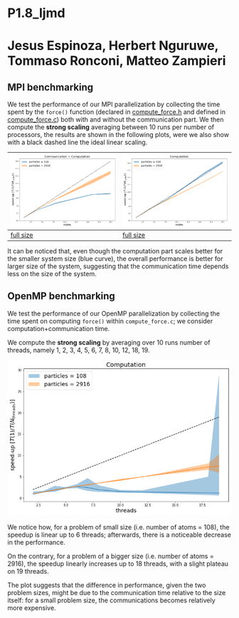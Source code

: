 # P1.8_ljmd
# Jesus Espinoza, Herbert Nguruwe, Tommaso Ronconi, Matteo Zampieri

## MPI benchmarking

We test the performance of our MPI parallelization by collecting the time spent by the `force()` function (declared in [compute_force.h](include/compute_force.h) and defined in [compute_force.c](src/compute_force.c)) both with and without the communication part.
We then compute the **strong scaling** averaging between 10 runs per number of processors, the results are shown in the following plots, were we also show with a black dashed line the ideal linear scaling.

| ![](MPI-benchmark/strong_scaling_comm+comp.png)         | ![](MPI-benchmark/strong_scaling_comp.png)         |
| ------------------------------------------------------- | -------------------------------------------------- |
| [full size](MPI-benchmark/strong_scaling_comm+comp.png) | [full size](MPI-benchmark/strong_scaling_comp.png) |

It can be noticed that, even though the computation part scales better for the smaller system size (blue curve), the overall performance is better for larger size of the system, suggesting that the communication time depends less on the size of the system.



## OpenMP benchmarking

We test the performance of our OpenMP parallelization by collecting the time spent on computing `force()` within `compute_force.c`;  we consider computation+communication time. 

We compute the **strong scaling** by averaging over 10 runs number of threads, namely 1, 2, 3, 4, 5, 6, 7, 8, 10, 12, 18, 19. 

![](OpenMP-benchmark/strong_scaling_omp.png)



We notice how, for a problem of small size (i.e. number of atoms = 108), the speedup is linear up to 6 threads; afterwards, there is a noticeable decrease in the performance.

On the contrary, for a problem of a bigger size (i.e. number of atoms = 2916), the speedup linearly increases up to 18 threads, with a slight plateau on 19 threads.

The plot suggests that the difference in performance, given the two problem sizes, might be due to the communication time relative to the size itself: for a small problem size, the communications becomes relatively more expensive.